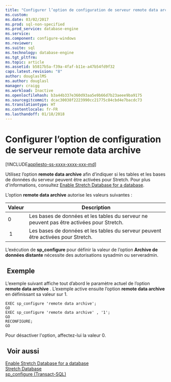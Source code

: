 ```yaml
---
title: "Configurer l’option de configuration de serveur remote data archive | Microsoft Docs"
ms.custom: 
ms.date: 03/02/2017
ms.prod: sql-non-specified
ms.prod_service: database-engine
ms.service: 
ms.component: configure-windows
ms.reviewer: 
ms.suite: sql
ms.technology: database-engine
ms.tgt_pltfrm: 
ms.topic: article
ms.assetid: b5817b5a-f39a-4faf-b11e-a47b54fd9f32
caps.latest.revision: "8"
author: douglaslMS
ms.author: douglasl
manager: craigg
ms.workload: Inactive
ms.openlocfilehash: b3a44b337e360d93aa5e9b66d7b23aeee9ba9175
ms.sourcegitcommit: dcac30038f2223990cc21775c84cbd4e7bacdc73
ms.translationtype: HT
ms.contentlocale: fr-FR
ms.lasthandoff: 01/18/2018
---
```

# <a name="configure-the-remote-data-archive-server-configuration-option"></a>Configurer l’option de configuration de serveur remote data archive
[!INCLUDE[appliesto-ss-xxxx-xxxx-xxx-md](../../includes/appliesto-ss-xxxx-xxxx-xxx-md.md)]

  Utilisez l’option **remote data archive** afin d’indiquer si les tables et les bases de données du serveur peuvent être activées pour Stretch. Pour plus d'informations, consultez [Enable Stretch Database for a database](../../sql-server/stretch-database/enable-stretch-database-for-a-database.md).  
  
 L’option **remote data archive** autorise les valeurs suivantes :  
  
|Valeur|Description|  
|-----------|-----------------|  
|0|Les bases de données et les tables du serveur ne peuvent pas être activées pour Stretch.|  
| 1|Les bases de données et les tables du serveur peuvent être activées pour Stretch.|  
  
 L’exécution de **sp_configure** pour définir la valeur de l’option **Archive de données distante** nécessite des autorisations sysadmin ou serveradmin.  
  
## <a name="example"></a> Exemple  
 L’exemple suivant affiche tout d’abord le paramètre actuel de l’option **remote data archive** . L’exemple active ensuite l’option **remote data archive** en définissant sa valeur sur 1.  
  
```  
EXEC sp_configure 'remote data archive';  
GO  
EXEC sp_configure 'remote data archive' , '1';  
GO  
RECONFIGURE;  
GO  
```  
  
 Pour désactiver l'option, affectez-lui la valeur 0.  
  
## <a name="see-also"></a> Voir aussi  
 [Enable Stretch Database for a database](../../sql-server/stretch-database/enable-stretch-database-for-a-database.md)   
 [Stretch Database](../../sql-server/stretch-database/stretch-database.md)   
 [sp_configure &#40;Transact-SQL&#41;](../../relational-databases/system-stored-procedures/sp-configure-transact-sql.md)  
  
  
